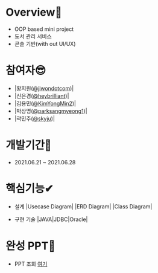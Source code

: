 # Overview🙌
- OOP based mini project
- 도서 관리 서비스
- 콘솔 기반(with out UI/UX)

# 참여자😎
- |황지원([@jiwondotcom](https://github.com/jiwondotcom))|
- |신은경([@heybrilliant](https://github.com/heybrilliant))|
- |김용민([@KimYongMin2](https://github.com/KimYongMin2))|
- |박상명([@parksangmyeong1](https://github.com/parksangmyeong1))|
- |곽민주([@skyju](https://github.com/skyju))|

# 개발기간👀
- 2021.06.21 ~ 2021.06.28

# 핵심기능✔
* 설계
|Usecase Diagram|
|ERD Diagram|
|Class Diagram|

* 구현 기술
|JAVA|JDBC|Oracle|

# 완성 PPT📙
+ PPT 조회 [여기](https://docs.google.com/presentation/d/1SXyDnyQgXCsvxtBKe6qt0Q84MWUqOsxCx2qsq6qyj7U/edit#slide=id.ge2642960bc_2_23)
